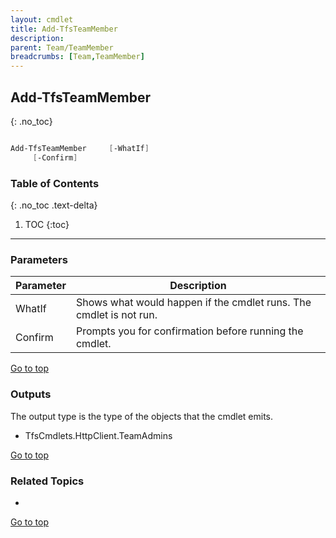 ```yaml
---
layout: cmdlet
title: Add-TfsTeamMember
description: 
parent: Team/TeamMember
breadcrumbs: [Team,TeamMember]
---
```

## Add-TfsTeamMember
{: .no_toc}



```powershell

Add-TfsTeamMember     [-WhatIf]
     [-Confirm]

```

### Table of Contents
{: .no_toc .text-delta}

1. TOC
{:toc}

-----
### Parameters

| Parameter | Description |
|:----------|-------------|
 | WhatIf | Shows what would happen if the cmdlet runs. The cmdlet is not run. |
 | Confirm | Prompts you for confirmation before running the cmdlet. |
 
[Go to top](#add-tfsteammember)

### Outputs

The output type is the type of the objects that the cmdlet emits.

* TfsCmdlets.HttpClient.TeamAdmins

[Go to top](#add-tfsteammember)

### Related Topics

* 


[Go to top](#add-tfsteammember)

